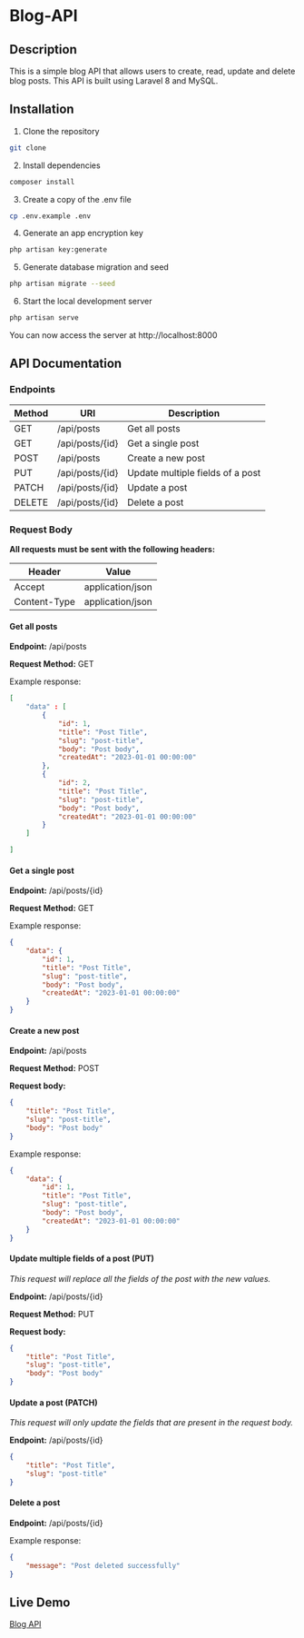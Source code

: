 # Blog-API

## Description

This is a simple blog API that allows users to create, read, update and delete blog posts. This API is built using Laravel 8 and MySQL.

## Installation

1. Clone the repository

```bash
git clone
```

2. Install dependencies

```bash
composer install
```

3. Create a copy of the .env file

```bash
cp .env.example .env
```

4. Generate an app encryption key

```bash
php artisan key:generate
```

5. Generate database migration and seed

```bash
php artisan migrate --seed
```

6. Start the local development server

```bash
php artisan serve
```

You can now access the server at http://localhost:8000

## API Documentation

### Endpoints

| Method | URI             | Description                      |
| ------ | --------------- | -------------------------------- |
| GET    | /api/posts      | Get all posts                    |
| GET    | /api/posts/{id} | Get a single post                |
| POST   | /api/posts      | Create a new post                |
| PUT    | /api/posts/{id} | Update multiple fields of a post |
| PATCH  | /api/posts/{id} | Update a post                    |
| DELETE | /api/posts/{id} | Delete a post                    |

### Request Body

**All requests must be sent with the following headers:**

| Header         | Value            |
| -------------- | ---------------- |
| Accept         | application/json |
| Content-Type   | application/json |

#### Get all posts

**Endpoint:** /api/posts

**Request Method:** GET

Example response:

```json
[
    "data" : [
        {
            "id": 1,
            "title": "Post Title",
            "slug": "post-title",
            "body": "Post body",
            "createdAt": "2023-01-01 00:00:00"
        },
        {
            "id": 2,
            "title": "Post Title",
            "slug": "post-title",
            "body": "Post body",
            "createdAt": "2023-01-01 00:00:00"
        }
    ]

]
```

#### Get a single post

**Endpoint:** /api/posts/{id}

**Request Method:** GET

Example response:

```json
{
    "data": {
        "id": 1,
        "title": "Post Title",
        "slug": "post-title",
        "body": "Post body",
        "createdAt": "2023-01-01 00:00:00"
    }
}
```

#### Create a new post

**Endpoint:** /api/posts

**Request Method:** POST

**Request body:**

```json
{
    "title": "Post Title",
    "slug": "post-title",
    "body": "Post body"
}
```

Example response:

```json
{
    "data": {
        "id": 1,
        "title": "Post Title",
        "slug": "post-title",
        "body": "Post body",
        "createdAt": "2023-01-01 00:00:00"
    }
}
```

#### Update multiple fields of a post (PUT)

_This request will replace all the fields of the post with the new values._

**Endpoint:** /api/posts/{id}

**Request Method:** PUT

**Request body:**

```json
{
    "title": "Post Title",
    "slug": "post-title",
    "body": "Post body"
}
```

#### Update a post (PATCH)

_This request will only update the fields that are present in the request body._

**Endpoint:** /api/posts/{id}

```json
{
    "title": "Post Title",
    "slug": "post-title"
}
```

#### Delete a post

**Endpoint:** /api/posts/{id}

Example response:

```json
{
    "message": "Post deleted successfully"
}
```

## Live Demo

[Blog API](https://benson-blog.up.railway.app/api)
